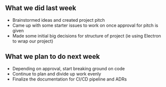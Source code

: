 ## What we did last week

- Brainstormed ideas and created project pitch
- Came up with some starter issues to work on once approval for pitch is given
- Made some initial big decisions for structure of project (ie using Electron to wrap our project)

## What we plan to do next week

- Depending on approval, start breaking ground on code
- Continue to plan and divide up work evenly
- Finalize the documentation for CI/CD pipeline and ADRs
